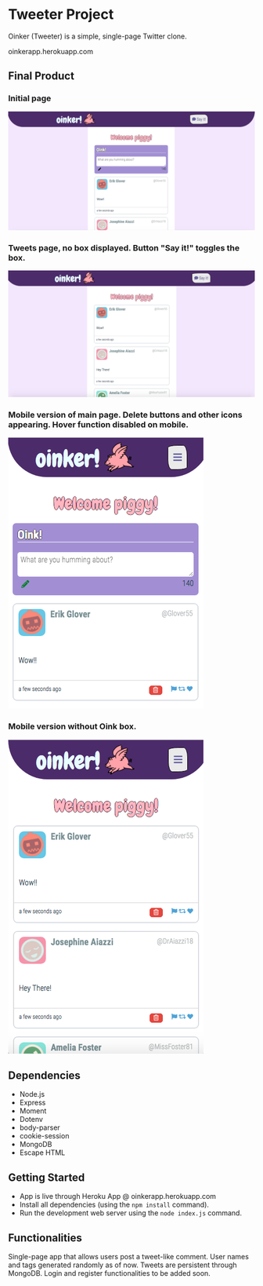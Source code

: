 # Tweeter Project

Oinker (Tweeter) is a simple, single-page Twitter clone.

oinkerapp.herokuapp.com

## Final Product

### Initial page

!["Screenshot: First Page"](https://github.com/rafrocha/tweeter/blob/master/Screenshots-Oinker/Main%20Page.png?raw=true)


### Tweets page, no box displayed. Button "Say it!" toggles the box.

!["Screenshot: Single URL page (Owner only)"](https://github.com/rafrocha/tweeter/blob/master/Screenshots-Oinker/Main%20without%20Oink%20box.png?raw=true)


### Mobile version of main page. Delete buttons and other icons appearing. Hover function disabled on mobile.

!["Screenshot: Main URLs List Page"](https://github.com/rafrocha/tweeter/blob/master/Screenshots-Oinker/Mobile%20delete%20button%20appearing%20with%20box.png?raw=true)


### Mobile version without Oink box.

!["Mobile shot"](https://github.com/rafrocha/tweeter/blob/master/Screenshots-Oinker/Mobile%20version%20no%20box.png?raw=true)


## Dependencies

- Node.js
- Express
- Moment
- Dotenv
- body-parser
- cookie-session
- MongoDB
- Escape HTML

## Getting Started

- App is live through Heroku App @ oinkerapp.herokuapp.com
- Install all dependencies (using the `npm install` command).
- Run the development web server using the `node index.js` command.


## Functionalities

Single-page app that allows users post a tweet-like comment. User names and tags generated randomly as of now. Tweets are persistent through MongoDB. Login and register functionalities to be added soon.
